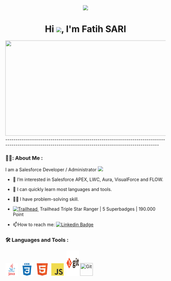 <div id="header" align="center">
  <img src="https://media.giphy.com/media/M9gbBd9nbDrOTu1Mqx/giphy.gif" width="100"/>
</div>
<h1 align="center">
                                         Hi 
  <img src="https://media.giphy.com/media/hvRJCLFzcasrR4ia7z/giphy.gif" width="30px"/>, I'm Fatih SARI
</h1>
<div align="center">
  <img src="https://media.giphy.com/media/dWesBcTLavkZuG35MI/giphy.gif" width="600" height="300"/>
</div>
---------------------------------------------------------------------------------------------------------------------------------------------------------

### 👨‍💻: About Me :
I am a Salesforce Developer / Administrator <img src="https://media.giphy.com/media/WUlplcMpOCEmTGBtBW/giphy.gif" width="30"> 

- :telescope: I’m interested in Salesforce APEX, LWC, Aura, VisualForce and FLOW.


- :seedling:  I can quickly learn most languages and tools.

- 👨‍💼 I have problem-solving skill.

- [<img src="https://www.pngitem.com/pimgs/m/132-1320381_salesforce-trailhead-logo-hd-png-download.png" title="Trailhead" alt="Trailhead" width="32" height="20"/>&nbsp;](https://trailblazer.me/id/fatihsari/) Trailhead Triple Star Ranger | 5 Superbadges | 190.000 Point


- :mailbox:How to reach me: [![Linkedin Badge](https://img.shields.io/badge/-FatihSARI-blue?style=flat&logo=Linkedin&logoColor=white)](https://www.linkedin.com/in/fatihsari1/)

### :hammer_and_wrench: Languages and Tools :

<div>
  <img src="https://github.com/devicons/devicon/blob/master/icons/java/java-original-wordmark.svg" title="Java" alt="Java" width="40" height="40"/>&nbsp;
  <img src="https://github.com/devicons/devicon/blob/master/icons/css3/css3-plain-wordmark.svg"  title="CSS3" alt="CSS" width="40" height="40"/>&nbsp;
  <img src="https://github.com/devicons/devicon/blob/master/icons/html5/html5-original.svg" title="HTML5" alt="HTML" width="40" height="40"/>&nbsp;
  <img src="https://github.com/devicons/devicon/blob/master/icons/javascript/javascript-original.svg" title="JavaScript" alt="JavaScript" width="40" height="40"/>&nbsp;
  <img src="https://github.com/devicons/devicon/blob/master/icons/git/git-original-wordmark.svg" title="Git" **alt="Git" width="40" height="80"/>
  <img src="https://storage.googleapis.com/rapitek-company-website.appspot.com/uploads/froala_editor/images/1663577562488.png" title="Git" **alt="Git" width="40" height="40"/>
</div>
